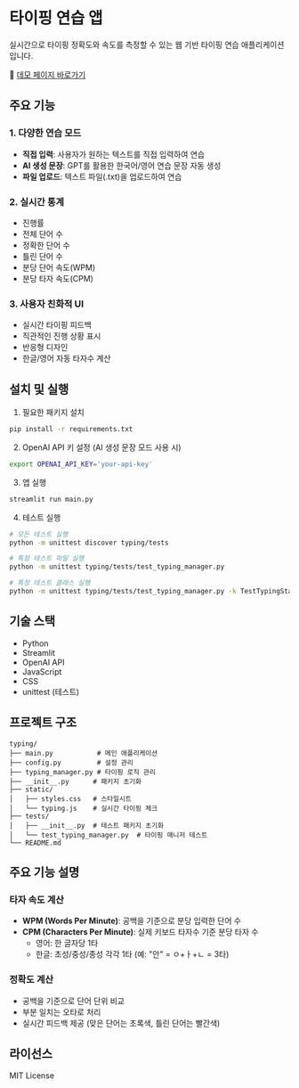 # 타이핑 연습 앱

실시간으로 타이핑 정확도와 속도를 측정할 수 있는 웹 기반 타이핑 연습 애플리케이션입니다.

🔗 [데모 페이지 바로가기](https://typing-blackdew7.streamlit.app/)

## 주요 기능

### 1. 다양한 연습 모드
- **직접 입력**: 사용자가 원하는 텍스트를 직접 입력하여 연습
- **AI 생성 문장**: GPT를 활용한 한국어/영어 연습 문장 자동 생성
- **파일 업로드**: 텍스트 파일(.txt)을 업로드하여 연습

### 2. 실시간 통계
- 진행률
- 전체 단어 수
- 정확한 단어 수
- 틀린 단어 수
- 분당 단어 속도(WPM)
- 분당 타자 속도(CPM)

### 3. 사용자 친화적 UI
- 실시간 타이핑 피드백
- 직관적인 진행 상황 표시
- 반응형 디자인
- 한글/영어 자동 타자수 계산

## 설치 및 실행

1. 필요한 패키지 설치
```bash
pip install -r requirements.txt
```

2. OpenAI API 키 설정 (AI 생성 문장 모드 사용 시)
```bash
export OPENAI_API_KEY='your-api-key'
```

3. 앱 실행
```bash
streamlit run main.py
```

4. 테스트 실행
```bash
# 모든 테스트 실행
python -m unittest discover typing/tests

# 특정 테스트 파일 실행
python -m unittest typing/tests/test_typing_manager.py

# 특정 테스트 클래스 실행
python -m unittest typing/tests/test_typing_manager.py -k TestTypingStats
```

## 기술 스택
- Python
- Streamlit
- OpenAI API
- JavaScript
- CSS
- unittest (테스트)

## 프로젝트 구조
```
typing/
├── main.py           # 메인 애플리케이션
├── config.py         # 설정 관리
├── typing_manager.py # 타이핑 로직 관리
├── __init__.py      # 패키지 초기화
├── static/
│   ├── styles.css   # 스타일시트
│   └── typing.js    # 실시간 타이핑 체크
├── tests/
│   ├── __init__.py  # 테스트 패키지 초기화
│   └── test_typing_manager.py  # 타이핑 매니저 테스트
└── README.md
```

## 주요 기능 설명

### 타자 속도 계산
- **WPM (Words Per Minute)**: 공백을 기준으로 분당 입력한 단어 수
- **CPM (Characters Per Minute)**: 실제 키보드 타자수 기준 분당 타자 수
  - 영어: 한 글자당 1타
  - 한글: 초성/중성/종성 각각 1타 (예: "안" = ㅇ+ㅏ+ㄴ = 3타)

### 정확도 계산
- 공백을 기준으로 단어 단위 비교
- 부분 일치는 오타로 처리
- 실시간 피드백 제공 (맞은 단어는 초록색, 틀린 단어는 빨간색)

## 라이선스
MIT License 